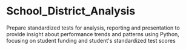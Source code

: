 # School_District_Analysis
Prepare standardized tests for analysis, reporting and presentation to provide insight about performance trends and patterns using Python, focusing on student funding and student's standardized test scores
